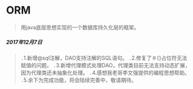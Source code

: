# ORM
 >用java底层思想实现的一个数据库持久化层的框架。
##### 2017年12月7日
> `.`1.新增@sql注解，DAO支持注解的SQL语句。
  `.`2.修复了＃{}占位符无法赋值的问题。
  `.`3.新增代理模式处理DAO，代理类目前无法支持动态扩展，因为代理类还未抽象化处理。
  `.`4.感想我老哥李文强提供的编程思想帮助。
  `.`5.余下为完成功能，将会陆续完善中，敬请期待。


